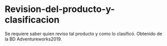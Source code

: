 # Revision-del-producto-y-clasificacion
 Se requiere saber quien reviso tal producto y como lo clasificó. Obtenido de la BD Adventureworks2019.
